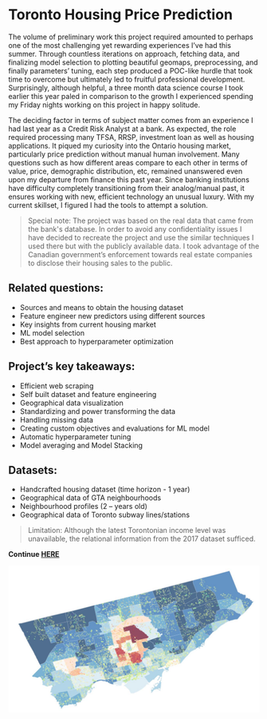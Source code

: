 # Toronto Housing Price Prediction # 

The volume of preliminary work this project required amounted to perhaps one of the most challenging yet rewarding experiences I’ve had this summer. Through countless iterations on approach, fetching data, and finalizing model selection to plotting beautiful geomaps, preprocessing, and finally parameters’ tuning, each step produced a POC-like hurdle that took time to overcome but ultimately led to fruitful professional development. Surprisingly, although helpful, a three month data science course I took earlier this year paled in comparison to the growth I experienced spending my Friday nights working on this project in happy solitude.

The deciding factor in terms of subject matter comes from an experience I had last year as a Credit Risk Analyst at a bank. As expected, the role required processing many TFSA, RRSP, investment loan as well as housing applications. It piqued my curiosity into the Ontario housing market, particularly price prediction without manual human involvement. Many questions such as how different areas compare to each other in terms of value, price, demographic distribution, etc, remained unanswered even upon my departure from finance this past year. Since banking institutions have difficulty completely transitioning from their analog/manual past, it ensures working with new, efficient technology an unusual luxury. With my current skillset, I figured I had the tools to attempt a solution.


> Special note: The project was based on the real data that came from the bank's database. In order to avoid any confidentiality issues I have decided to recreate the project and use the similar techniques I used there but with the publicly available data. I took advantage of the Canadian government’s enforcement towards real estate companies to disclose their housing sales to the public.

## Related questions: ##

- Sources and means to obtain the housing dataset
- Feature engineer new predictors using different sources
- Key insights from current housing market
- ML model selection
- Best approach to hyperparameter optimization

## Project’s key takeaways: ##

- Efficient web scraping
- Self built dataset and feature engineering
- Geographical data visualization
- Standardizing and power transforming the data
- Handling missing data
- Creating custom objectives and evaluations for ML model
- Automatic hyperparameter tuning
- Model averaging and Model Stacking

## Datasets: ##

- Handcrafted housing dataset (time horizon - 1 year)
- Geographical data of GTA neighbourhoods
- Neighbourhood profiles (2 – years old)
- Geographical data of Toronto subway lines/stations


> Limitation: Although the latest Torontonian income level was unavailable, the relational information from the 2017 dataset sufficed.

**Continue [HERE](https://nbviewer.jupyter.org/github/SlavOK400/Toronto-housing-price-prediction/blob/master/GTA_housing.ipynb)**

 <img src="readme_intro_pic.jpg">
 
